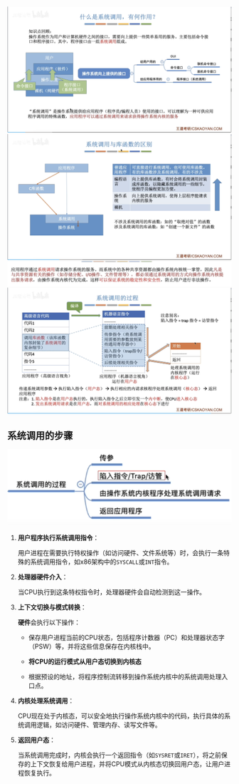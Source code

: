 


![输入图片说明](/imgs/2025-07-26/x1E4gZyzEwRP85zo.png)
![输入图片说明](/imgs/2025-07-26/uM8BssLRlsZoYMZG.png)
![输入图片说明](/imgs/2025-07-26/cUrrwp5jkkfiXz3I.png)
![输入图片说明](/imgs/2025-07-26/busl996LymtLtnYw.png)
## 系统调用的步骤
![输入图片说明](/imgs/2025-07-26/yNrs1jl7arVar7AU.png)

1.  **用户程序执行系统调用指令**：
    
    用户进程在需要执行特权操作（如访问硬件、文件系统等）时，会执行一条特殊的系统调用指令，如x86架构中的`SYSCALL`或`INT`指令。﻿
    
2.  **处理器硬件介入**：
    
    当CPU执行到这条特权指令时，处理器硬件会自动检测到这一操作。﻿
    
3.  **上下文切换与模式转换**：
    
    **硬件**会执行以下操作：
    
    -   保存用户进程当前的CPU状态，包括程序计数器（PC）和处理器状态字（PSW）等，并将这些信息保存在内核栈中。﻿
        
    -   **将CPU的运行模式从用户态切换到内核态**
        
    -   根据预设的地址，将程序控制流转移到操作系统内核中的系统调用处理入口点。﻿
        
    
4.  **内核处理系统调用**：
    
    CPU现在处于内核态，可以安全地执行操作系统内核中的代码，执行具体的系统调用逻辑，如访问硬件、管理内存、读写文件等。﻿
    
5.  **返回用户态**：
    
    当系统调用完成时，内核会执行一个返回指令（如`SYSRET`或`IRET`），将之前保存的上下文恢复给用户进程，并将CPU模式从内核态切换回用户态，让用户进程恢复执行。
<!--stackedit_data:
eyJoaXN0b3J5IjpbLTU3MzE3MjQ4MSwtNDM4MDYxMDA2XX0=
-->